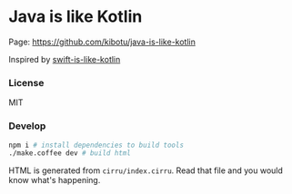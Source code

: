 
# Java is like Kotlin

Page: https://github.com/kibotu/java-is-like-kotlin

Inspired by [swift-is-like-kotlin](http://nilhcem.github.io/swift-is-like-kotlin/)

### License

MIT

### Develop

```bash
npm i # install dependencies to build tools
./make.coffee dev # build html
```

HTML is generated from `cirru/index.cirru`.
Read that file and you would know what's happening.
